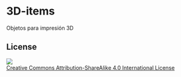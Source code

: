 # 3D-items
Objetos para impresión 3D

## License

![](https://github.com/Obijuan/3D-parts/raw/master/wiki/attribution-share-alike-creative-commons-license.png)  
[Creative Commons Attribution-ShareAlike 4.0 International License](http://creativecommons.org/licenses/by-sa/4.0/)
